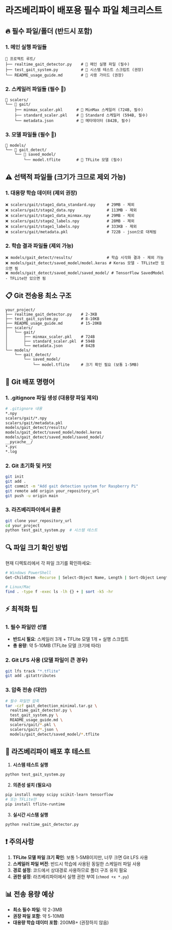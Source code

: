 # 라즈베리파이 배포용 필수 파일 체크리스트

## 🔥 필수 파일/폴더 (반드시 포함)

### 1. 메인 실행 파일들
```
📁 프로젝트 루트/
├── realtime_gait_detector.py    # 🔑 메인 실행 파일 (필수)
├── test_gait_system.py          # 🔧 시스템 테스트 스크립트 (권장)
└── README_usage_guide.md        # 📖 사용 가이드 (권장)
```

### 2. 스케일러 파일들 (필수 🚨)
```
📁 scalers/
└── 📁 gait/
    ├── minmax_scaler.pkl      # 🔑 MinMax 스케일러 (724B, 필수)
    ├── standard_scaler.pkl    # 🔑 Standard 스케일러 (594B, 필수)  
    └── metadata.json          # 🔑 메타데이터 (842B, 필수)
```

### 3. 모델 파일들 (필수 🚨)
```
📁 models/
└── 📁 gait_detect/
    └── 📁 saved_model/
        └── model.tflite       # 🔑 TFLite 모델 (필수)
```

## ⚠️ 선택적 파일들 (크기가 크므로 제외 가능)

### 1. 대용량 학습 데이터 (제외 권장)
```
❌ scalers/gait/stage1_data_standard.npy     # 29MB - 제외
❌ scalers/gait/stage2_data.npy              # 113MB - 제외  
❌ scalers/gait/stage1_data_minmax.npy       # 29MB - 제외
❌ scalers/gait/stage2_labels.npy            # 28MB - 제외
❌ scalers/gait/stage1_labels.npy            # 333KB - 제외
❌ scalers/gait/metadata.pkl                 # 722B - json으로 대체됨
```

### 2. 학습 결과 파일들 (제외 가능)
```
❌ models/gait_detect/results/               # 학습 시각화 결과 - 제외 가능
❌ models/gait_detect/saved_model/model.keras # Keras 모델 - TFLite만 있으면 됨
❌ models/gait_detect/saved_model/saved_model/ # TensorFlow SavedModel - TFLite만 있으면 됨
```

## 📋 Git 전송용 최소 구조

```
your_project/
├── realtime_gait_detector.py    # 2-3KB
├── test_gait_system.py          # 8-10KB  
├── README_usage_guide.md        # 15-20KB
├── scalers/
│   └── gait/
│       ├── minmax_scaler.pkl    # 724B
│       ├── standard_scaler.pkl  # 594B
│       └── metadata.json        # 842B
└── models/
    └── gait_detect/
        └── saved_model/
            └── model.tflite     # 크기 확인 필요 (보통 1-5MB)
```

## 🚀 Git 배포 명령어

### 1. .gitignore 파일 생성 (대용량 파일 제외)
```bash
# .gitignore 내용
*.npy
scalers/gait/*.npy
scalers/gait/metadata.pkl
models/gait_detect/results/
models/gait_detect/saved_model/model.keras
models/gait_detect/saved_model/saved_model/
__pycache__/
*.pyc
*.log
```

### 2. Git 초기화 및 커밋
```bash
git init
git add .
git commit -m "Add gait detection system for Raspberry Pi"
git remote add origin your_repository_url
git push -u origin main
```

### 3. 라즈베리파이에서 클론
```bash
git clone your_repository_url
cd your_project
python test_gait_system.py  # 시스템 테스트
```

## 🔍 파일 크기 확인 방법

현재 디렉토리에서 각 파일 크기를 확인하세요:
```bash
# Windows PowerShell
Get-ChildItem -Recurse | Select-Object Name, Length | Sort-Object Length -Descending

# Linux/Mac
find . -type f -exec ls -lh {} + | sort -k5 -hr
```

## ⚡ 최적화 팁

### 1. 필수 파일만 선별
- **반드시 필요**: 스케일러 3개 + TFLite 모델 1개 + 실행 스크립트
- **총 용량**: 약 5-10MB (TFLite 모델 크기에 따라)

### 2. Git LFS 사용 (모델 파일이 큰 경우)
```bash
git lfs track "*.tflite"
git add .gitattributes
```

### 3. 압축 전송 (대안)
```bash
# 필수 파일만 압축
tar -czf gait_detection_minimal.tar.gz \
  realtime_gait_detector.py \
  test_gait_system.py \
  README_usage_guide.md \
  scalers/gait/*.pkl \
  scalers/gait/*.json \
  models/gait_detect/saved_model/*.tflite
```

## 🧪 라즈베리파이 배포 후 테스트

1. **시스템 테스트 실행**
```bash
python test_gait_system.py
```

2. **의존성 설치 (필요시)**
```bash
pip install numpy scipy scikit-learn tensorflow
# 또는 TFLite만
pip install tflite-runtime
```

3. **실시간 시스템 실행**
```bash
python realtime_gait_detector.py
```

## ❗ 주의사항

1. **TFLite 모델 파일 크기 확인**: 보통 1-5MB이지만, 너무 크면 Git LFS 사용
2. **스케일러 파일 버전**: 반드시 학습에 사용된 동일한 스케일러 파일 사용
3. **경로 설정**: 코드에서 상대경로 사용하므로 폴더 구조 유지 필요
4. **권한 설정**: 라즈베리파이에서 실행 권한 부여 (`chmod +x *.py`)

## 📊 전송 용량 예상

- **최소 필수 파일**: 약 2-3MB
- **권장 파일 포함**: 약 5-10MB  
- **대용량 학습 데이터 포함**: 200MB+ (권장하지 않음) 